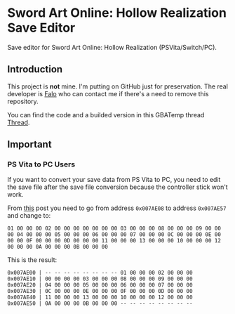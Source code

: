 # Sword Art Online: Hollow Realization Save Editor

Save editor for Sword Art Online: Hollow Realization (PSVita/Switch/PC).

## Introduction

This project is **not** mine. I'm putting on GitHub just for preservation. The real developer is [Falo](https://gbatemp.net/members/falo.310561/) who can contact me if there's a need to remove this repository.

You can find the code and a builded version in this GBATemp thread [Thread](https://gbatemp.net/threads/is-it-possible-to-transfer-a-save-data-of-sao-hr-de-from-pc-to-nintendo-switch.537976/).

## Important

### PS Vita to PC Users

If you want to convert your save data from PS Vita to PC, you need to edit the save file after the save file conversion because the controller stick won't work.

From [this](https://gbatemp.net/threads/is-it-possible-to-transfer-a-save-data-of-sao-hr-de-from-pc-to-nintendo-switch.537976/post-9833490) post you need to go from address `0x007AE08` to address `0x007AE57` and change to:

```
01 00 00 00 02 00 00 00 00 00 00 00 03 00 00 00 08 00 00 00 09 00 00 00 04 00 00 00 05 00 00 00 06 00 00 00 07 00 00 00 0C 00 00 00 0E 00 00 00 0F 00 00 00 0D 00 00 00 11 00 00 00 13 00 00 00 10 00 00 00 12 00 00 00 0A 00 00 00 0B 00 00 00
```

This is the result:

```text
0x007AE00 | -- -- -- -- -- -- -- -- 01 00 00 00 02 00 00 00
0x007AE10 | 00 00 00 00 03 00 00 00 08 00 00 00 09 00 00 00
0x007AE20 | 04 00 00 00 05 00 00 00 06 00 00 00 07 00 00 00
0x007AE30 | 0C 00 00 00 0E 00 00 00 0F 00 00 00 0D 00 00 00
0x007AE40 | 11 00 00 00 13 00 00 00 10 00 00 00 12 00 00 00
0x007AE50 | 0A 00 00 00 0B 00 00 00 -- -- -- -- -- -- -- --
```
